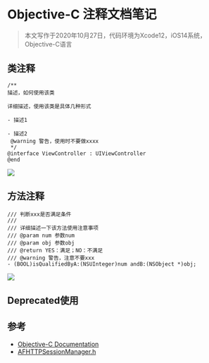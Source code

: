 # Objective-C 注释文档笔记

> 本文写作于2020年10月27日，代码环境为Xcode12，iOS14系统，Objective-C语言

## 类注释
```
/**
描述，如何使用该类
 
详细描述，使用该类是具体几种形式
 
- 描述1
 
- 描述2
 @warning 警告，使用时不要做xxxx
 */
@interface ViewController : UIViewController
@end
```

![](https://user-images.githubusercontent.com/5978164/97268266-8f02fa80-1866-11eb-90a3-603341206c46.png)

## 方法注释

```
/// 判断xxx是否满足条件
///
/// 详细描述一下该方法使用注意事项
/// @param num 参数num
/// @param obj 参数obj
/// @return YES：满足；NO：不满足
/// @warning 警告，注意不要xxx
- (BOOL)isQualifiedByA:(NSUInteger)num andB:(NSObject *)obj;
```

![](https://user-images.githubusercontent.com/5978164/97269718-ebffb000-1868-11eb-8709-d3ed4fb07c75.png)

## Deprecated使用


## 参考
- [Objective-C Documentation](https://nshipster.com/objective-c-documentation/)
- [AFHTTPSessionManager.h](https://github.com/AFNetworking/AFNetworking/blob/master/AFNetworking/AFHTTPSessionManager.h)